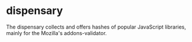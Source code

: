 # dispensary
The dispensary collects and offers hashes of popular JavaScript libraries, mainly for the Mozilla's addons-validator.
